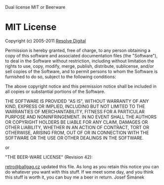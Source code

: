 Dual license MIT or Beerware

# MIT License
 
Copyright (c) 2005-2011 [Resolve Digital](http://www.resolvedigital.com)
 
Permission is hereby granted, free of charge, to any person obtaining a copy
of this software and associated documentation files (the "Software"), to deal
in the Software without restriction, including without limitation the rights
to use, copy, modify, merge, publish, distribute, sublicense, and/or sell
copies of the Software, and to permit persons to whom the Software is
furnished to do so, subject to the following conditions:
 
The above copyright notice and this permission notice shall be included in all
copies or substantial portions of the Software.
 
THE SOFTWARE IS PROVIDED "AS IS", WITHOUT WARRANTY OF ANY KIND, EXPRESS OR
IMPLIED, INCLUDING BUT NOT LIMITED TO THE WARRANTIES OF MERCHANTABILITY,
FITNESS FOR A PARTICULAR PURPOSE AND NONINFRINGEMENT. IN NO EVENT SHALL THE
AUTHORS OR COPYRIGHT HOLDERS BE LIABLE FOR ANY CLAIM, DAMAGES OR OTHER
LIABILITY, WHETHER IN AN ACTION OF CONTRACT, TORT OR OTHERWISE, ARISING FROM,
OUT OF OR IN CONNECTION WITH THE SOFTWARE OR THE USE OR OTHER DEALINGS IN THE
SOFTWARE.

or 

"THE BEER-WARE LICENSE" (Revision 42): 

<retro@ballgag.cz> updated this file. As long as you retain this notice you can do whatever you want with this stuff. If we meet some day, and you think this stuff is worth it, you can buy me a beer in return. Josef Šimánek